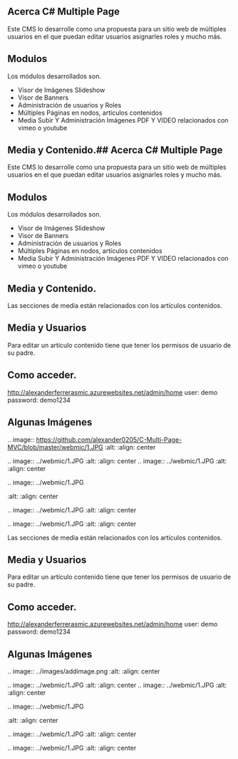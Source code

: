 ## Acerca C#  Multiple Page
Este CMS lo desarrolle como una propuesta para un sitio web de múltiples usuarios en el que puedan editar usuarios asignarles roles y mucho más. 
## Modulos 
Los módulos desarrollados son. 
-  Visor de Imágenes Slideshow
- Visor de Banners
-  Administración de usuarios y Roles
- Múltiples Páginas en nodos, artículos contenidos
-  Media Subir Y Administración Imágenes PDF Y VIDEO relacionados con vimeo o   youtube

## Media y Contenido.## Acerca C#  Multiple Page
Este CMS lo desarrolle como una propuesta para un sitio web de múltiples usuarios en el que puedan editar usuarios asignarles roles y mucho más. 
## Modulos 
Los módulos desarrollados son. 
-  Visor de Imágenes Slideshow
- Visor de Banners
-  Administración de usuarios y Roles
- Múltiples Páginas en nodos, artículos contenidos
-  Media Subir Y Administración Imágenes PDF Y VIDEO relacionados con vimeo o   youtube

## Media y Contenido.
Las secciones de media están relacionados con los artículos contenidos.
## Media y Usuarios
Para editar un artículo contenido tiene que tener los permisos de usuario de su padre.  
## Como acceder.
http://alexanderferrerasmic.azurewebsites.net/admin/home
user: demo password: demo1234

## Algunas Imágenes
.. image:: https://github.com/alexander0205/C-Multi-Page-MVC/blob/master/webmic/1.JPG  :alt:
  :align: center

.. image:: ../webmic/1.JPG
  :alt:
  :align: center
.. image:: ../webmic/1.JPG
  :alt:
  :align: center

.. image:: ../webmic/1.JPG

  :alt:
  :align: center

.. image:: ../webmic/1.JPG
  :alt:
  :align: center

.. image:: ../webmic/1.JPG
  :alt:
  :align: center



Las secciones de media están relacionados con los artículos contenidos.
## Media y Usuarios
Para editar un artículo contenido tiene que tener los permisos de usuario de su padre.  
## Como acceder.
http://alexanderferrerasmic.azurewebsites.net/admin/home
user: demo password: demo1234

## Algunas Imágenes
.. image:: ../images/addimage.png
  :alt:
  :align: center

.. image:: ../webmic/1.JPG
  :alt:
  :align: center
.. image:: ../webmic/1.JPG
  :alt:
  :align: center

.. image:: ../webmic/1.JPG

  :alt:
  :align: center

.. image:: ../webmic/1.JPG
  :alt:
  :align: center

.. image:: ../webmic/1.JPG
  :alt:
  :align: center


